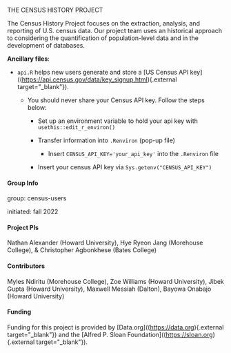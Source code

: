THE CENSUS HISTORY PROJECT

The Census History Project focuses on the extraction, analysis, and reporting of U.S. census data. Our project team uses an historical approach to considering the quantification of population-level data and in the development of databases.

**Ancillary files**:

* `api.R` helps new users generate and store a [US Census API key]((https://api.census.gov/data/key_signup.html){.external target="_blank"}).

  - You should never share your Census API key. Follow the steps below:
  
    - Set up an environment variable to hold your api key with `usethis::edit_r_environ()`

    - Transfer information into `.Renviron` (pop-up file) 
    
        - Insert `CENSUS_API_KEY='your_api_key'` into the `.Renviron` file
  
    - Insert your census API key via `Sys.getenv("CENSUS_API_KEY")`

#### Group Info

group: census-users

initiated: fall 2022

#### Project PIs
Nathan Alexander (Howard University), Hye Ryeon Jang (Morehouse College), & Christopher Agbonkhese (Bates College)

#### Contributors
Myles Ndiritu (Morehouse College), Zoe Williams (Howard University), Jibek Gupta (Howard University), Maxwell Messiah (Dalton), Bayowa Onabajo (Howard University)

#### Funding

Funding for this project is provided by [Data.org]((https://data.org){.external target="_blank"}) and the [Alfred P. Sloan Foundation]((https://sloan.org){.external target="_blank"}).
